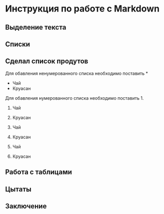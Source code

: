 # Инструкция по работе с Markdown

## Выделение  текста

## Списки


## Сделал  список продутов

Для обавления  ненумерованного списка необходимо  поставить *

* Чай
* Круасан 

Для обавления  нумерованного списка необходимо  поставить 1. 

1. Чай
2. Круасан


1. Чай
2. Круасан

1. Чай
2. Круасан




## Работа с таблицами

## Цытаты

## Заключение